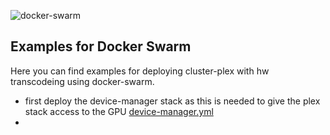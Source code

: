 ![docker-swarm](../images/docker-swarm-logo-small.png)


## Examples for Docker Swarm

Here you can find examples for deploying cluster-plex with hw transcodeing using docker-swarm. 
* first deploy the device-manager stack as this is needed to give the plex stack access to the GPU [device-manager.yml](device-manager.yml)
* 
